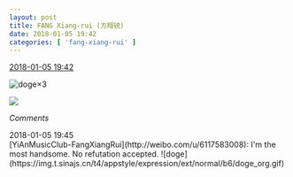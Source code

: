```yaml
---
layout: post
title: FANG Xiang-rui (方翔锐)
date: 2018-01-05 19:42
categories: [ 'fang-xiang-rui' ]
---
```


<div class="weibo-info">
  <a href="https://weibo.com/6117583008/FCZaFjNb1">2018-01-05 19:42</a>
</div>

![doge](https://img.t.sinajs.cn/t4/appstyle/expression/ext/normal/b6/doge_org.gif)×3

<!-- more -->

<a href="https://g.us.sinaimg.cn/001QN3k3lx07h8SBkywU010402000dcL0k01.mp4?Expires=1515226895&ssig=Xak4i37ym2&KID=unistore,video">
  <img class="weibo-pic-preview" src="https://wx3.sinaimg.cn/orj360/006G0KNGgy1fn5yv4v3v4g30dc0dce82.gif" />
</a>

*Comments*

<div class="weibo-info">2018-01-05 19:45</div>
[YiAnMusicClub-FangXiangRui](http://weibo.com/u/6117583008): I'm the most handsome. No refutation accepted. ![doge](https://img.t.sinajs.cn/t4/appstyle/expression/ext/normal/b6/doge_org.gif)
